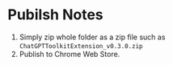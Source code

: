 # Pubilsh Notes

1. Simply zip whole folder as a zip file such as `ChatGPTToolkitExtension_v0.3.0.zip`
2. Publish to Chrome Web Store.
